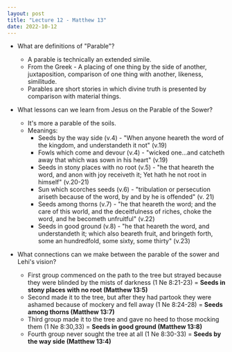```yaml
---
layout: post
title: "Lecture 12 - Matthew 13"
date: 2022-10-12
---
```


* What are definitions of "Parable"?
    * A parable is technically an extended simile.
    * From the Greek - A placing of one thing by the side of another, juxtaposition, comparison of one thing with another, likeness, similitude.
    * Parables are short stories in which divine truth is presented by comparison with material things.

* What lessons can we learn from Jesus on the Parable of the Sower?
    * It's more a parable of the soils.
    * Meanings:
        * Seeds by the way side (v.4) - "When anyone heareth the word of the kingdom, and understandeth it not" (v.19)
        * Fowls which come and devour (v.4) - "wicked one...and catcheth away that which was sown in his heart" (v.19)
        * Seeds in stony places with no root (v.5) - "he that heareth the word, and anon with joy receiveth it; Yet hath he not root in himself" (v.20-21)
        * Sun which scorches seeds (v.6) - "tribulation or persecution ariseth because of the word, by and by he is offended" (v. 21)
        * Seeds among thorns (v.7) - "he that heareth the word; and the care of this world, and the deceitfulness of riches, choke the word, and he becometh unfruitful" (v.22)
        * Seeds in good ground (v.8) - "he that heareth the word, and understandeth it; which also beareth fruit, and bringeth forth, some an hundredfold, some sixty, some thirty" (v.23)

* What connections can we make between the parable of the sower and Lehi's vision?
    * First group commenced on the path to the tree but strayed because they were blinded by the mists of darkness (1 Ne 8:21-23) = **Seeds in stony places with no root (Matthew 13:5)**
    * Second made it to the tree, but after they had partook they were ashamed because of mockery and fell away (1 Ne 8:24-28) = **Seeds among thorns (Matthew 13:7)**
    * Third group made it to the tree and gave no heed to those mocking them (1 Ne 8:30,33) = **Seeds in good ground (Matthew 13:8)**
    * Fourth group never sought the tree at all (1 Ne 8:30-33) = **Seeds by the way side (Matthew 13:4)**